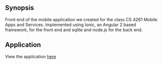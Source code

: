 ## Synopsis

Front end of the mobile application we created for the class CS 4261 Mobile Apps and Services. Implemented using Ionic, an Angular 2 based framework, for the front end and sqlite and node.js for the back end.


## Application

View the application [here](http://texchange-frontend.herokuapp.com/)

